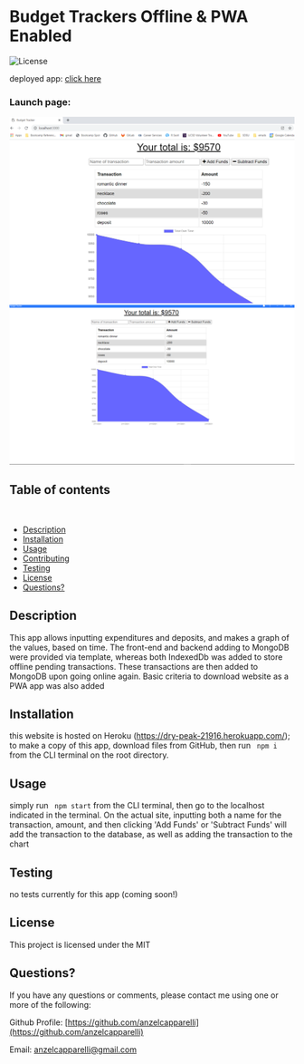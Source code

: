 
  # Budget Trackers Offline & PWA Enabled
  
  ![License](https://img.shields.io/badge/License-MIT-informational)

  deployed app: [click here](https://dry-peak-21916.herokuapp.com/)

  ### Launch page:
  ![launch page](public/images/launch_page_web.png)
  ![launch page pwa](public/images/launch_page_pwa.png)

  ## Table of contents
  ​
  
  - [Description](#Descriptionn)
  - [Installation](#Installation)
  - [Usage](#Usage)
  - [Contributing](#Contributing)
  - [Testing](#Testing)
  - [License](#License)
  - [Questions?](#Questions?)
  

  ## Description
  
  This app allows inputting expenditures and deposits, and makes a graph of the values, based on time. The front-end and backend adding to MongoDB were provided via template, whereas both IndexedDb was added to store offline pending transactions. These transactions are then added to MongoDB upon going online again. Basic criteria to download website as a PWA app was also added
  
  ## Installation
  
  this website is hosted on Heroku (https://dry-peak-21916.herokuapp.com/); to make a copy of this app, download files from GitHub, then run ` npm i` from the CLI terminal on the root directory.
  
  ## Usage
  
  simply run ` npm start` from the CLI terminal, then go to the localhost indicated in the terminal. On the actual site, inputting both a name for the transaction, amount, and then clicking 'Add Funds' or 'Subtract Funds' will add the transaction to the database, as well as adding the transaction to the chart
  
  ## Testing
  
  no tests currently for this app (coming soon!)
  
  ## License
  
  This project is licensed under the MIT
  
  ## Questions?
  
  If you have any questions or comments, please contact me using one or more of the following:
  
  Github Profile: [https://github.com/anzelcapparelli](https://github.com/anzelcapparelli)

  Email: anzelcapparelli@gmail.com

